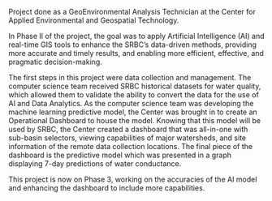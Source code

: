 Project done as a GeoEnvironmental Analysis Technician at the Center for Applied Environmental and Geospatial Technology.

In Phase II of the project, the goal was to apply Artificial Intelligence (AI) and real-time GIS tools to enhance the SRBC’s data-driven methods, providing more accurate and timely results, and enabling more efficient, effective, and pragmatic decision-making.

The first steps in this project were data collection and management. The computer science team received SRBC historical datasets for water quality, which allowed them to validate the ability to convert the data for the use of AI and Data Analytics. As the computer science team was developing the machine learning predictive model, the Center was brought in to create an Operational Dashboard to house the model. Knowing that this model will be used by SRBC, the Center created a dashboard that was all-in-one with sub-basin selectors, viewing capabilities of major watersheds, and site information of the remote data collection locations. The final piece of the dashboard is the predictive model which was presented in a graph displaying 7-day predictions of water conductance.

This project is now on Phase 3, working on the accuracies of the AI model and enhancing the dashboard to include more capabilities. 
